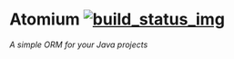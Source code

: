 Atomium [![build_status_img]][build_status]
=======

*A simple ORM for your Java projects*

[build_status_img]: https://drone.io/github.com/Blackrush/Atomium/status.png
[build_status]: https://drone.io/github.com/Blackrush/Atomium/latest
